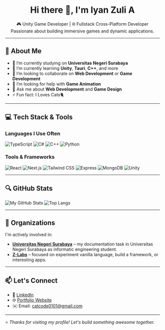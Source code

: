 <h1 align="center">Hi there 👋, I'm Iyan Zuli A</h1>

<p align="center">
  🎮 Unity Game Developer | 🌐 Fullstack Cross-Platform Developer <br />
  Passionate about building immersive games and dynamic applications.
</p>

---

## 🧠 About Me
- 🔭 I’m currently studying on **Universitas Negeri Surabaya**
- 🌱 I’m currently learning **Unity**, **Tauri**, **C++**, and more
- 👯 I’m looking to collaborate on **Web Development** or **Game Development**
- 🤔 I’m looking for help with **Game Animation**
- 💬 Ask me about **Web Development** and **Game Design**
- ⚡ Fun fact: I Loves Cats🐈

---

## 💻 Tech Stack & Tools

### Languages I Use Often
![TypeScript](https://img.shields.io/badge/-TypeScript-3178C6?style=flat&logo=typescript&logoColor=white)
![C#](https://img.shields.io/badge/-CSharp-239120?style=flat&logo=c-sharp&logoColor=white)
![C++](https://img.shields.io/badge/-C++-00599C?style=flat&logo=c%2B%2B&logoColor=white)
![Python](https://img.shields.io/badge/-Python-3776AB?style=flat&logo=python&logoColor=white)

### Tools & Frameworks
![React](https://img.shields.io/badge/-React-20232a?style=flat&logo=react)
![Next.js](https://img.shields.io/badge/-Next.js-000000?style=flat&logo=next.js)
![Tailwind CSS](https://img.shields.io/badge/-Tailwind-38B2AC?style=flat&logo=tailwind-css&logoColor=white)
![Express](https://img.shields.io/badge/-Express.js-000000?style=flat&logo=express)
![MongoDB](https://img.shields.io/badge/-MongoDB-47A248?style=flat&logo=mongodb&logoColor=white)
![Unity](https://img.shields.io/badge/-Unity-000000?style=flat&logo=unity)

---

## 🔍 GitHub Stats

![My GitHub Stats](https://github-readme-stats.vercel.app/api?username=CatC0de1&show_icons=true&theme=radical)
![Top Langs](https://github-readme-stats.vercel.app/api/top-langs/?username=CatC0de1&layout=compact&theme=radical)

---

## 🏢 Organizations

I'm actively involved in:

- [**Universitas Negeri Surabaya**](https://github.com/UniversitasNegeriSurabaya-Iyan165) – my documentation task in Universitas Negeri Surabaya as informatic engineering student.
- [**Z-Labs**](https://github.com/Z-labs-01) – focused on experiment vanilla language, build a framework, or interesting apps.

---

## 📫 Let's Connect

- 💼 [LinkedIn](https://linkedin.com/in/your-link](https://www.linkedin.com/in/iyan-zuli-armanda-8a1383296/))  
- 🌐 [Portfolio Website](https://iyan-zuli-armanda.netlify.app)  
- ✉️ Email: catcode0101@gmail.com  

---

⭐️ *Thanks for visiting my profile! Let's build something awesome together.*
